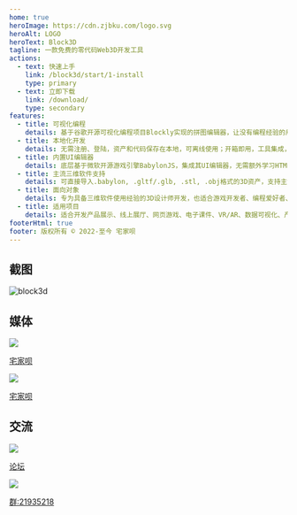 ```yaml
---
home: true
heroImage: https://cdn.zjbku.com/logo.svg
heroAlt: LOGO
heroText: Block3D
tagline: 一款免费的零代码Web3D开发工具
actions:
  - text: 快速上手
    link: /block3d/start/1-install
    type: primary
  - text: 立即下载
    link: /download/
    type: secondary
features:
  - title: 可视化编程
    details: 基于谷歌开源可视化编程项目Blockly实现的拼图编辑器，让没有编程经验的用户实现零代码编程
  - title: 本地化开发
    details: 无需注册、登陆，资产和代码保存在本地，可离线使用；开箱即用，工具集成，无需搭建环境，快速开发
  - title: 内置UI编辑器
    details: 底层基于微软开源游戏引擎BabylonJS，集成其UI编辑器，无需额外学习HTML/CSS零代码创建用户界面
  - title: 主流三维软件支持
    details: 可直接导入.babylon, .gltf/.glb, .stl, .obj格式的3D资产，支持主流三维软件，包括Blender, 3dsMax, Maya...
  - title: 面向对象
    details: 专为具备三维软件使用经验的3D设计师开发，也适合游戏开发者、编程爱好者、产品经理、教育工作者、学生...
  - title: 适用项目
    details: 适合开发产品展示、线上展厅、网页游戏、电子课件、VR/AR、数据可视化、产品原型等等
footerHtml: true
footer: 版权所有 © 2022-至今 宅家呗
---
```


## 截图

![block3d](https://cdn.zjbku.com/start-1.jpg) 

## 媒体

<div class="media-container">
  <a class="media-icon" href="https://space.bilibili.com/213849618" target="_blank">
    <img src="https://cdn.zjbku.com/media/bilibili.png">
    <p class="media-text">宅家呗</p>
  </a>

  <a class="media-icon" href="https://www.ixigua.com/home/3310092926/" target="_blank">
    <img src="https://cdn.zjbku.com/media/ixigua.png">
    <p class="media-text">宅家呗</p>
  </a>
</div>

## 交流

<div class="media-container">
  <a class="media-icon" href="https://github.com/zjbcool/block3d/discussions" target="_blank">
    <img src="https://cdn.zjbku.com/media/github-fill.png">
    <p class="media-text">论坛</p>
  </a>

  <a class="media-icon" href="https://h5.dingtalk.com/circle/healthCheckin.html?corpId=ding3eff0fcb04937b52984df9a2ac8e1df3&dcfd07d0-73=05c3b591-a9&cbdbhh=qwertyuiop&origin=1#/" target="_blank">
    <img src="https://cdn.zjbku.com/media/dingding.png">
    <p class="media-text">群:21935218</p>
  </a>

</div>

 
